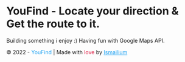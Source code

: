 # YouFind - Locate your direction & Get the route to it.

Building something i enjoy :)
Having fun with Google Maps API.

&copy; 2022 - <span style="color: #1DA1F2;">YouFind</span> | Made with <span style="color: crimson;">love</span> by <a href="https://twitter.com/boularbahsmail" style="color: #1DA1F2;">Ismailium</a>
